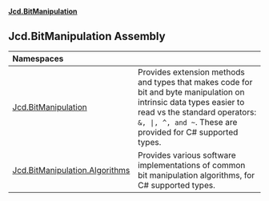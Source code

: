 #### [Jcd.BitManipulation](index 'index')

## Jcd.BitManipulation Assembly

| Namespaces | |
| :--- | :--- |
| [Jcd.BitManipulation](Jcd.BitManipulation 'Jcd.BitManipulation') | Provides extension methods and types that makes code for bit and byte manipulation on intrinsic data types easier to read vs the standard operators: `&, \|, ^, and ~`. These are provided for C# supported types. |
| [Jcd.BitManipulation.Algorithms](Jcd.BitManipulation.Algorithms 'Jcd.BitManipulation.Algorithms') | Provides various software implementations of common bit manipulation algorithms, for C# supported types. |
